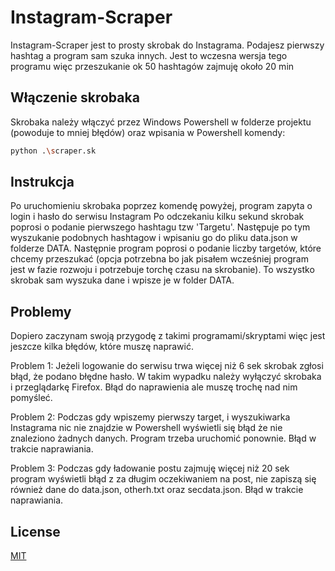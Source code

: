 # Instagram-Scraper

Instagram-Scraper jest to prosty skrobak do Instagrama. Podajesz pierwszy hashtag a program sam szuka innych. Jest to wczesna wersja tego programu więc przeszukanie ok 50 hashtagów zajmuję około 20 min

## Włączenie skrobaka

Skrobaka należy włączyć przez Windows Powershell w folderze projektu (powoduje to mniej błędów) oraz wpisania w Powershell komendy:

```bash
python .\scraper.sk
```


## Instrukcja

Po uruchomieniu skrobaka poprzez komendę powyżej, program zapyta o login i hasło do serwisu Instagram
Po odczekaniu kilku sekund skrobak poprosi o podanie pierwszego hashtagu tzw 'Targetu'.
Następuje po tym wyszukanie podobnych hashtagow i wpisaniu go do pliku data.json w folderze DATA. Następnie program poprosi o podanie liczby targetów, które chcemy przeszukać (opcja potrzebna bo jak pisałem wcześniej program jest w fazie rozwoju i potrzebuje torchę czasu na skrobanie). To wszystko skrobak sam wyszuka dane i wpisze je w folder DATA.

## Problemy
Dopiero zaczynam swoją przygodę z takimi programami/skryptami więc jest jeszcze kilka błędów, które muszę naprawić.

Problem 1:
Jeżeli logowanie do serwisu trwa więcej niż 6 sek skrobak zgłosi błąd, że podano błędne hasło. W takim wypadku należy wyłączyć skrobaka i przeglądarkę Firefox. Błąd do naprawienia ale muszę trochę nad nim pomyśleć.

Problem 2:
Podczas gdy wpiszemy pierwszy target, i wyszukiwarka Instagrama nic nie znajdzie w Powershell wyświetli się błąd że nie znaleziono żadnych danych. Program trzeba uruchomić ponownie. Błąd w trakcie naprawiania.

Problem 3:
Podczas gdy ładowanie postu zajmuję więcej niż 20 sek program wyświetli błąd z za długim oczekiwaniem na post, nie zapiszą się również dane do data.json, otherh.txt oraz secdata.json. Błąd w trakcie naprawiania.

## License
[MIT](https://choosealicense.com/licenses/mit/)